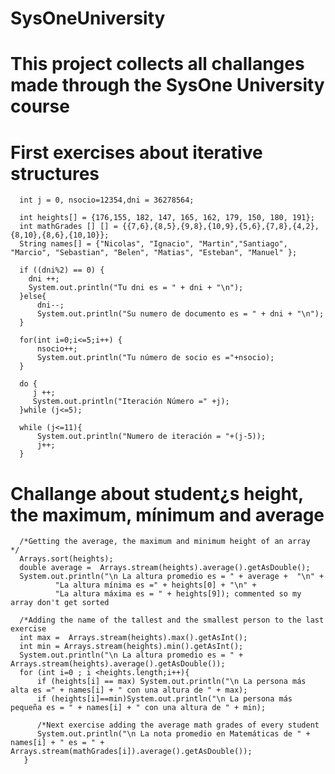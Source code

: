 # SysOneUniversity

# This project collects all challanges made through the SysOne University course

# First exercises about iterative structures
      int j = 0, nsocio=12354,dni = 36278564;

      int heights[] = {176,155, 182, 147, 165, 162, 179, 150, 180, 191};
      int mathGrades [] [] = {{7,6},{8,5},{9,8},{10,9},{5,6},{7,8},{4,2},{8,10},{8,6},{10,10}};
      String names[] = {"Nicolas", "Ignacio", "Martin","Santiago", "Marcio", "Sebastian", "Belen", "Matias", "Esteban", "Manuel" };

      if ((dni%2) == 0) {
        dni ++;
        System.out.println("Tu dni es = " + dni + "\n");
      }else{
          dni--;
          System.out.println("Su numero de documento es = " + dni + "\n");
      }

      for(int i=0;i<=5;i++) {
          nsocio++;
          System.out.println("Tu número de socio es ="+nsocio);
      }

      do {
         j ++;
         System.out.println("Iteración Número =" +j);
      }while (j<=5);

      while (j<=11){
          System.out.println("Numero de iteración = "+(j-5));
          j++;
      }
   # Challange about student¿s height, the maximum, mínimum and average   
      /*Getting the average, the maximum and minimum height of an array  */
      Arrays.sort(heights);
      double average =  Arrays.stream(heights).average().getAsDouble();
      System.out.println("\n La altura promedio es = " + average +  "\n" +
              "La altura mínima es =" + heights[0] + "\n" +
              "La altura máxima es = " + heights[9]); commented so my array don't get sorted

      /*Adding the name of the tallest and the smallest person to the last exercise
      int max =  Arrays.stream(heights).max().getAsInt();
      int min = Arrays.stream(heights).min().getAsInt();
      System.out.println("\n La altura promedio es = " +  Arrays.stream(heights).average().getAsDouble());
      for (int i=0 ; i <heights.length;i++){
          if (heights[i] == max) System.out.println("\n La persona más alta es =" + names[i] + " con una altura de " + max);
          if (heights[i]==min)System.out.println("\n La persona más pequeña es = " + names[i] + " con una altura de " + min);
          
          /*Next exercise adding the average math grades of every student
          System.out.println("\n La nota promedio en Matemáticas de " + names[i] + " es = " + Arrays.stream(mathGrades[i]).average().getAsDouble());
       }
